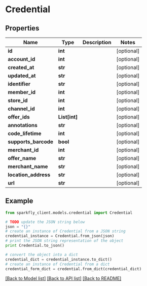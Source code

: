 # Credential


## Properties
Name | Type | Description | Notes
------------ | ------------- | ------------- | -------------
**id** | **int** |  | [optional] 
**account_id** | **int** |  | [optional] 
**created_at** | **str** |  | [optional] 
**updated_at** | **str** |  | [optional] 
**identifier** | **str** |  | [optional] 
**member_id** | **int** |  | [optional] 
**store_id** | **int** |  | [optional] 
**channel_id** | **int** |  | [optional] 
**offer_ids** | **List[int]** |  | [optional] 
**annotations** | **str** |  | [optional] 
**code_lifetime** | **int** |  | [optional] 
**supports_barcode** | **bool** |  | [optional] 
**merchant_id** | **int** |  | [optional] 
**offer_name** | **str** |  | [optional] 
**merchant_name** | **str** |  | [optional] 
**location_address** | **str** |  | [optional] 
**url** | **str** |  | [optional] 

## Example

```python
from sparkfly_client.models.credential import Credential

# TODO update the JSON string below
json = "{}"
# create an instance of Credential from a JSON string
credential_instance = Credential.from_json(json)
# print the JSON string representation of the object
print Credential.to_json()

# convert the object into a dict
credential_dict = credential_instance.to_dict()
# create an instance of Credential from a dict
credential_form_dict = credential.from_dict(credential_dict)
```
[[Back to Model list]](../README.md#documentation-for-models) [[Back to API list]](../README.md#documentation-for-api-endpoints) [[Back to README]](../README.md)


